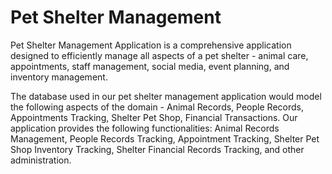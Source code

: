 # Pet Shelter Management

Pet Shelter Management Application is a comprehensive application designed to efficiently manage all aspects of a pet shelter - animal care, appointments, staff management, social media, event planning, and inventory management.

The database used in our pet shelter management application would model the following aspects of the domain - Animal Records, People Records, Appointments Tracking, Shelter Pet Shop, Financial Transactions. Our application provides the following functionalities: Animal Records Management, People Records Tracking, Appointment Tracking, Shelter Pet Shop Inventory Tracking, Shelter Financial Records Tracking, and other administration.
